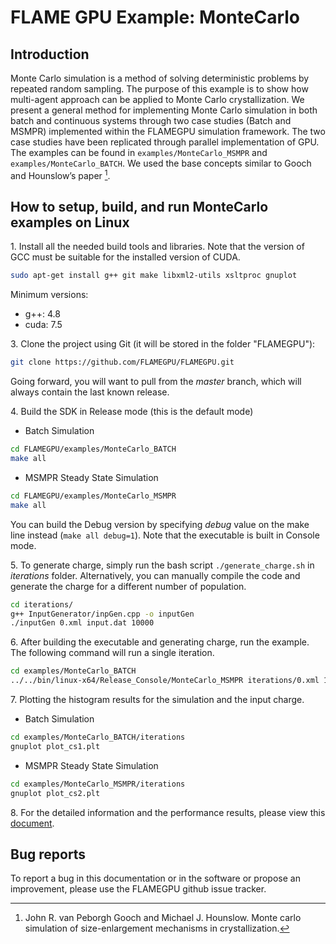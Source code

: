 # FLAME GPU Example: MonteCarlo

## Introduction

Monte Carlo simulation is a method of solving deterministic problems by repeated random sampling. The purpose of this example is to show how multi-agent approach can be applied to Monte Carlo crystallization. We present a general method for implementing Monte Carlo simulation in both batch and continuous systems through two case studies (Batch and MSMPR) implemented within the FLAMEGPU simulation framework. The two case studies have been replicated through parallel implementation of GPU. The examples can be found in `examples/MonteCarlo_MSMPR` and `examples/MonteCarlo_BATCH`. We used the base concepts similar to Gooch and Hounslow’s paper [^1].

## How to setup, build, and run MonteCarlo examples on Linux

1\. Install all the needed build tools and libraries. Note that the version of GCC must be suitable for the installed version of CUDA.

```bash
sudo apt-get install g++ git make libxml2-utils xsltproc gnuplot
```

Minimum versions:
- g++: 4.8
- cuda: 7.5

3\. Clone the project using Git (it will be stored in the folder "FLAMEGPU"):  

```bash
git clone https://github.com/FLAMEGPU/FLAMEGPU.git
```

Going forward, you will want to pull from the _master_ branch, which will always contain the last known release.

4\. Build the SDK in Release mode (this is the default mode)

- Batch Simulation
```bash
cd FLAMEGPU/examples/MonteCarlo_BATCH
make all
```
- MSMPR Steady State Simulation
```bash
cd FLAMEGPU/examples/MonteCarlo_MSMPR
make all
```

You can build the Debug version by specifying _debug_ value on the make line instead (`make all debug=1`). Note that the executable is built in Console mode.

5\. To generate charge, simply run the bash script `./generate_charge.sh` in _iterations_ folder. Alternatively, you can manually compile the code and generate the charge for a different number of population.

```bash
cd iterations/
g++ InputGenerator/inpGen.cpp -o inputGen
./inputGen 0.xml input.dat 10000
```

6\. After building the executable and generating charge, run the example. The following command will run a single iteration. 

```bash
cd examples/MonteCarlo_BATCH
../../bin/linux-x64/Release_Console/MonteCarlo_MSMPR iterations/0.xml 1
```


7\. Plotting the histogram results for the simulation and the input charge.

- Batch Simulation
```bash
cd examples/MonteCarlo_BATCH/iterations
gnuplot plot_cs1.plt
```
- MSMPR Steady State Simulation
```bash
cd examples/MonteCarlo_MSMPR/iterations
gnuplot plot_cs2.plt
```

8\. For the detailed information and the performance results, please view this [document](FLAMEGPU/doc/Notes_on_Monte_Carlo_Simulation.pdf).

## Bug reports

To report a bug in this documentation or in the software or propose an improvement, please use the FLAMEGPU github issue tracker.
[^1]: John R. van Peborgh Gooch and Michael J. Hounslow. Monte carlo simulation of size-enlargement mechanisms in crystallization.
